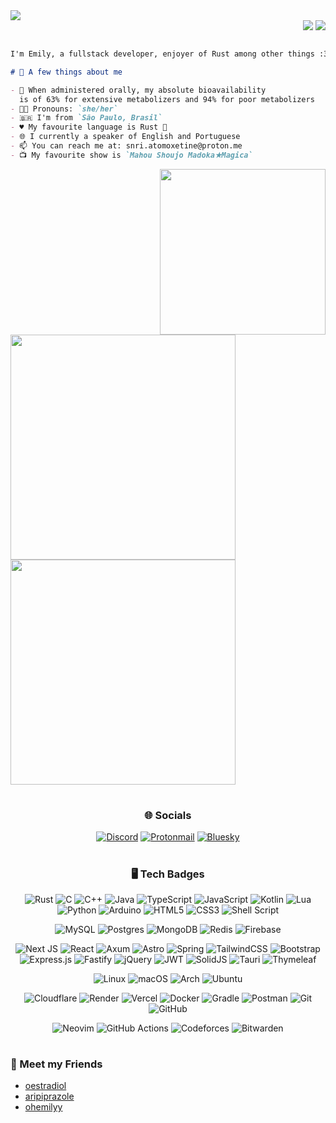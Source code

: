

<img src="https://capsule-render.vercel.app/api?type=transparent&height=80&text=Hi%20There%20:3&animation=twinkling&fontColor=8f2aaf&fontAlign=25&fontAlignY=65&desc=Welcome%20to%20my%20github%20profile&descAlign=28&descAlignY=92">

<div align="right">
  <a href="https://wakatime.com/@018d3462-350e-45de-9313-54c691215fd0"><img src="https://wakatime.com/badge/user/018d3462-350e-45de-9313-54c691215fd0.svg?style=for-the-badge"></a>
  <img src="https://komarev.com/ghpvc/?username=atomoxetine&style=for-the-badge">
</div>

```md

I'm Emily, a fullstack developer, enjoyer of Rust among other things :3

# 💭 A few things about me

- 💊 When administered orally, my absolute bioavailability
  is of 63% for extensive metabolizers and 94% for poor metabolizers
- 🏳️‍⚧️ Pronouns: `she/her`
- 🇧🇷 I'm from `São Paulo, Brasil`
- ♥️ My favourite language is Rust 🦀
- 🌐 I currently a speaker of English and Portuguese
- 📫 You can reach me at: snri.atomoxetine@proton.me
- 📺 My favourite show is `Mahou Shoujo Madoka★Magica`
```

<div>
  <img align="right" src="https://github.com/user-attachments/assets/471edd7b-5cf7-4169-a025-fcc002f576df" width="265">
  <div align="left">
    <img src="https://readme-stats-eta-six.vercel.app/api?username=atomoxetine&theme=midnight-purple&show_icons=true&hide_border=true&count_private=true&show=reviews,prs_merged" width="360">
    <br>
    <img src="https://readme-stats-eta-six.vercel.app/api/wakatime/?username=atomoxetine&theme=midnight-purple&hide_border=true&layout=compact&hide_progress=true&langs_count=20" width="360">
  </div>
</div>

#

<h3 align="center">🌐 Socials</h3>
<div align="center">

[![Discord](https://img.shields.io/badge/Discord-%235865F2.svg?style=for-the-badge&logo=discord&logoColor=white)](https://discordapp.com/channels/@me/400491882028728321/)
[![Protonmail](https://img.shields.io/badge/ProtonMail-8B89CC?style=for-the-badge&logo=protonmail&logoColor=white)](mailto:snri.atomoxetine@proton.me)
[![Bluesky](https://img.shields.io/badge/Bluesky-%230285FF?style=for-the-badge&logo=Bluesky&logoColor=white)](https://bsky.logemi.xyz)

</div>

#

<h3 align="center">🖥️ Tech Badges</h3>
<div align="center">

![Rust](https://img.shields.io/badge/rust-%23000000.svg?style=for-the-badge&logo=rust&logoColor=white)
![C](https://img.shields.io/badge/c-%2300599C.svg?style=for-the-badge&logo=c&logoColor=white)
![C++](https://img.shields.io/badge/c++-%2300599C.svg?style=for-the-badge&logo=c%2B%2B&logoColor=white)
![Java](https://img.shields.io/badge/java-%23ED8B00.svg?style=for-the-badge&logo=openjdk&logoColor=white)
![TypeScript](https://img.shields.io/badge/typescript-%23007ACC.svg?style=for-the-badge&logo=typescript&logoColor=white)
![JavaScript](https://img.shields.io/badge/javascript-%23323330.svg?style=for-the-badge&logo=javascript&logoColor=%23F7DF1E)
![Kotlin](https://img.shields.io/badge/kotlin-%237F52FF.svg?style=for-the-badge&logo=kotlin&logoColor=white)
![Lua](https://img.shields.io/badge/lua-%232C2D72.svg?style=for-the-badge&logo=lua&logoColor=white)
![Python](https://img.shields.io/badge/python-3670A0?style=for-the-badge&logo=python&logoColor=ffdd54)
![Arduino](https://img.shields.io/badge/-Arduino-00979D?style=for-the-badge&logo=Arduino&logoColor=white)
![HTML5](https://img.shields.io/badge/html5-%23E34F26.svg?style=for-the-badge&logo=html5&logoColor=white)
![CSS3](https://img.shields.io/badge/css3-%231572B6.svg?style=for-the-badge&logo=css3&logoColor=white)
![Shell Script](https://img.shields.io/badge/shell_script-%23121011.svg?style=for-the-badge&logo=gnu-bash&logoColor=white)

![MySQL](https://img.shields.io/badge/mysql-4479A1.svg?style=for-the-badge&logo=mysql&logoColor=white)
![Postgres](https://img.shields.io/badge/postgres-%23316192.svg?style=for-the-badge&logo=postgresql&logoColor=white)
![MongoDB](https://img.shields.io/badge/MongoDB-%234ea94b.svg?style=for-the-badge&logo=mongodb&logoColor=white)
![Redis](https://img.shields.io/badge/redis-%23DD0031.svg?style=for-the-badge&logo=redis&logoColor=white)
![Firebase](https://img.shields.io/badge/firebase-a08021?style=for-the-badge&logo=firebase&logoColor=ffcd34)

![Next JS](https://img.shields.io/badge/Next-black?style=for-the-badge&logo=next.js&logoColor=white)
![React](https://img.shields.io/badge/react-%2320232a.svg?style=for-the-badge&logo=react&logoColor=%2361DAFB)
![Axum](https://img.shields.io/badge/Axum-%23FF7733?style=for-the-badge&logo=Rust&logoColor=white)
![Astro](https://img.shields.io/badge/astro-%232C2052.svg?style=for-the-badge&logo=astro&logoColor=white)
![Spring](https://img.shields.io/badge/spring-%236DB33F.svg?style=for-the-badge&logo=spring&logoColor=white)
![TailwindCSS](https://img.shields.io/badge/tailwindcss-%2338B2AC.svg?style=for-the-badge&logo=tailwind-css&logoColor=white)
![Bootstrap](https://img.shields.io/badge/bootstrap-%238511FA.svg?style=for-the-badge&logo=bootstrap&logoColor=white)
![Express.js](https://img.shields.io/badge/express.js-%23404d59.svg?style=for-the-badge&logo=express&logoColor=%2361DAFB)
![Fastify](https://img.shields.io/badge/fastify-%23000000.svg?style=for-the-badge&logo=fastify&logoColor=white)
![jQuery](https://img.shields.io/badge/jquery-%230769AD.svg?style=for-the-badge&logo=jquery&logoColor=white)
![JWT](https://img.shields.io/badge/JWT-black?style=for-the-badge&logo=JSON%20web%20tokens)
![SolidJS](https://img.shields.io/badge/SolidJS-2c4f7c?style=for-the-badge&logo=solid&logoColor=c8c9cb)
![Tauri](https://img.shields.io/badge/tauri-%2324C8DB.svg?style=for-the-badge&logo=tauri&logoColor=%23FFFFFF)
![Thymeleaf](https://img.shields.io/badge/Thymeleaf-%23005C0F.svg?style=for-the-badge&logo=Thymeleaf&logoColor=white)

![Linux](https://img.shields.io/badge/Linux-FCC624?style=for-the-badge&logo=linux&logoColor=black)
![macOS](https://img.shields.io/badge/mac%20os-000000?style=for-the-badge&logo=macos&logoColor=F0F0F0)
![Arch](https://img.shields.io/badge/Arch%20Linux-1793D1?logo=arch-linux&logoColor=fff&style=for-the-badge)
![Ubuntu](https://img.shields.io/badge/Ubuntu-E95420?style=for-the-badge&logo=ubuntu&logoColor=white)

![Cloudflare](https://img.shields.io/badge/Cloudflare-F38020?style=for-the-badge&logo=Cloudflare&logoColor=white)
![Render](https://img.shields.io/badge/Render-%46E3B7.svg?style=for-the-badge&logo=render&logoColor=white)
![Vercel](https://img.shields.io/badge/vercel-%23000000.svg?style=for-the-badge&logo=vercel&logoColor=white)
![Docker](https://img.shields.io/badge/docker-%230db7ed.svg?style=for-the-badge&logo=docker&logoColor=white)
![Gradle](https://img.shields.io/badge/Gradle-02303A.svg?style=for-the-badge&logo=Gradle&logoColor=white)
![Postman](https://img.shields.io/badge/Postman-FF6C37?style=for-the-badge&logo=postman&logoColor=white)
![Git](https://img.shields.io/badge/git-%23F05033.svg?style=for-the-badge&logo=git&logoColor=white)
![GitHub](https://img.shields.io/badge/github-%23121011.svg?style=for-the-badge&logo=github&logoColor=white)

![Neovim](https://img.shields.io/badge/NeoVim-%2357A143.svg?&style=for-the-badge&logo=neovim&logoColor=white)
![GitHub Actions](https://img.shields.io/badge/github%20actions-%232671E5.svg?style=for-the-badge&logo=githubactions&logoColor=white)
![Codeforces](https://img.shields.io/badge/Codeforces-445f9d?style=for-the-badge&logo=Codeforces&logoColor=white)
![Bitwarden](https://img.shields.io/badge/bitwarden-%23175DDC.svg?style=for-the-badge&logo=bitwarden&logoColor=white)

</div>

#

### 👥 Meet my Friends

- [oestradiol](https://github.com/oestradiol/)
- [aripiprazole](https://github.com/aripiprazole/)
- [ohemilyy](https://github.com/ohemilyy/)

